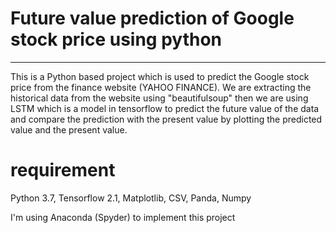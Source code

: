 # Future value prediction of Google stock price using python
-----------------------------------------------------------------------------------------------------------------------------------------
This is a Python based project which is used to predict the Google stock price from the finance website (YAHOO FINANCE). We are extracting the historical data from the website using "beautifulsoup" then we are using LSTM which is a model in tensorflow to predict the future value of the data and compare the prediction with the present value by plotting the predicted value and the present value.

# requirement
Python 3.7,
Tensorflow 2.1,
Matplotlib,
CSV,
Panda, 
Numpy

I'm using Anaconda (Spyder) to implement this project
